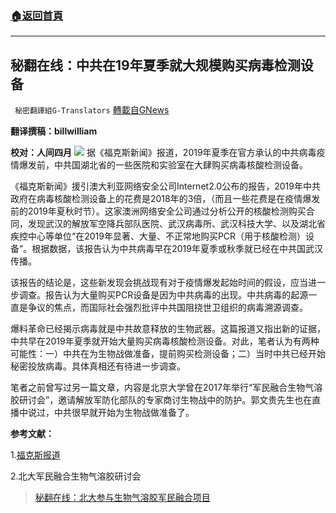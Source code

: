 ###  [:house:返回首頁](https://github.com/ourhimalayas/txt)
---


## 秘翻在线：中共在19年夏季就大规模购买病毒检测设备
` 秘密翻譯組G-Translators` [轉載自GNews](https://gnews.org/zh-hans/1575378/)

**翻译撰稿：billwilliam**

**校对：人间四月**
![](https://assets.gnews.org/wp-content/uploads/2021/10/Screenshot-2021-10-05-234841.jpg)
据《福克斯新闻》报道，2019年夏季在官方承认的中共病毒疫情爆发前，中共国湖北省的一些医院和实验室在大肆购买病毒核酸检测设备。

《福克斯新闻》援引澳大利亚网络安全公司Internet2.0公布的报告，2019年中共政府在病毒核酸检测设备上的花费是2018年的3倍，（而且一些花费是在疫情爆发前的2019年夏秋时节）。这家澳洲网络安全公司通过分析公开的核酸检测购买合同，发现武汉的解放军空降兵部队医院、武汉病毒所、武汉科技大学、以及湖北省疾控中心等单位“在2019年显著、大量、不正常地购买PCR（用于核酸检测）设备”。根据数据，该报告认为中共病毒早在2019年夏季或秋季就已经在中共国武汉传播。

该报告的结论是，这些新发现会挑战现有对于疫情爆发起始时间的假设，应当进一步调查。报告认为大量购买PCR设备是因为中共病毒的出现。中共病毒的起源一直是争议的焦点，而国际社会强烈批评中共国阻挠世卫组织的病毒溯源调查。

爆料革命已经揭示病毒就是中共故意释放的生物武器。这篇报道又指出新的证据，中共早在2019年夏季就开始大量购买病毒核酸检测设备。对此，笔者认为有两种可能性：一）中共在为生物战做准备，提前购买检测设备；二）当时中共已经开始秘密投放病毒。具体真相还有待进一步调查。

笔者之前曾写过另一篇文章，内容是北京大学曾在2017年举行“军民融合生物气溶胶研讨会”，邀请解放军防化部队的专家商讨生物战中的防护。郭文贵先生也在直播中说过，中共很早就开始为生物战做准备了。

**参考文献：**

1.[福克斯报道](https://www.msn.com/en-us/news/world/china-increased-spending-on-pathogens-testing-months-before-acknowledging-covid-19-report-says/ar-AAP8Cqj)

2.北大军民融合生物气溶胶研讨会



> [秘翻在线：北大参与生物气溶胶军民融合项目](https://gnews.org/zh-hans/1474226/)
